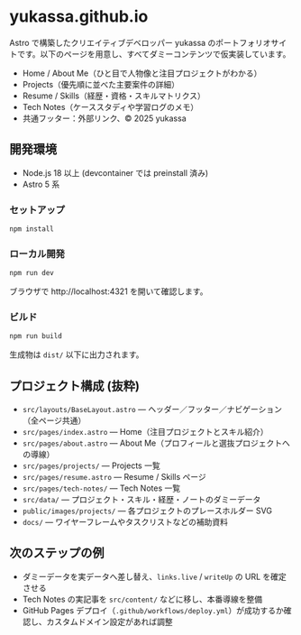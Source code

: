 # yukassa.github.io

Astro で構築したクリエイティブデベロッパー yukassa のポートフォリオサイトです。以下のページを用意し、すべてダミーコンテンツで仮実装しています。

- Home / About Me（ひと目で人物像と注目プロジェクトがわかる）
- Projects（優先順に並べた主要案件の詳細）
- Resume / Skills（経歴・資格・スキルマトリクス）
- Tech Notes（ケーススタディや学習ログのメモ）
- 共通フッター：外部リンク、© 2025 yukassa

## 開発環境

- Node.js 18 以上 (devcontainer では preinstall 済み)
- Astro 5 系

### セットアップ

```sh
npm install
```

### ローカル開発

```sh
npm run dev
```

ブラウザで http://localhost:4321 を開いて確認します。

### ビルド

```sh
npm run build
```

生成物は `dist/` 以下に出力されます。

## プロジェクト構成 (抜粋)

- `src/layouts/BaseLayout.astro` — ヘッダー／フッター／ナビゲーション（全ページ共通）
- `src/pages/index.astro` — Home（注目プロジェクトとスキル紹介）
- `src/pages/about.astro` — About Me（プロフィールと選抜プロジェクトへの導線）
- `src/pages/projects/` — Projects 一覧
- `src/pages/resume.astro` — Resume / Skills ページ
- `src/pages/tech-notes/` — Tech Notes 一覧
- `src/data/` — プロジェクト・スキル・経歴・ノートのダミーデータ
- `public/images/projects/` — 各プロジェクトのプレースホルダー SVG
- `docs/` — ワイヤーフレームやタスクリストなどの補助資料

## 次のステップの例

- ダミーデータを実データへ差し替え、`links.live` / `writeUp` の URL を確定させる
- Tech Notes の実記事を `src/content/` などに移し、本番導線を整備
- GitHub Pages デプロイ（`.github/workflows/deploy.yml`）が成功するか確認し、カスタムドメイン設定があれば調整
